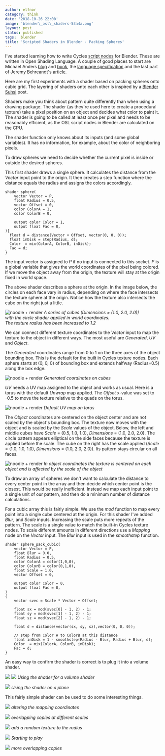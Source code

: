 ```yaml
---
author: elfnor
category: think
date: '2018-10-26 22:00'
image: 'blender\_osl\_shaders-53a4a.png'
layout: post
status: published
tags:  blender
title: 'Scripted Shaders in Blender - Packing Spheres'
---
```


I\'ve started learning how to write Cycles [script nodes]() for Blender. These are written in Open Shading Language. A couple of good places to start are Michael Anders [blog](https://blog.michelanders.nl/search/label/osl) and [book](https://blendermarket.com/products/open-shading-language-for-blender), the [language specification](https://github.com/imageworks/OpenShadingLanguage/blob/master/src/doc/osl-languagespec.pdf) and the last part of Jeremy Behreandt\'s [article](https://medium.com/@behreajj/creative-coding-in-blender-a-primer-53e79ff71e).

Here are my first experiments with a shader based on packing spheres onto cubic grid. The layering of shaders onto each other is inspired by a [Blender Suhsi](https://blendersushi.blogspot.com/2013/08/osl-disk-grid.html) post.

Shaders make you think about pattern quite differently than when using a drawing package. The shader (as they\'re used here to create a procedural texture) take a pixel position on an object and decides what color to paint it. The shader is going to be called at least once per pixel and needs to be reasonably efficient, as the OSL script nodes in Blender are calculated on the CPU.

The shader function only knows about its inputs (and some global variables). It has no information, for example, about the color of neighboring pixels.

To draw spheres we need to decide whether the current pixel is inside or outside the desired spheres.

This first shader draws a single sphere. It calculates the distance from the *Vector* input point to the origin. It then creates a step function where the distance equals the radius and assigns the colors accordingly.

``` {.c}
shader sphere(
    vector Vector = P,    
    float Radius = 0.5,
    vector Offset = 0,
    color ColorA = 1,
    color ColorB = 0,

    output color Color = 1,
    output float Fac = 0,
){
  float d = distance(Vector + Offset, vector(0, 0, 0));
  float inDisk = step(Radius, d);
  Color  = mix(ColorA, ColorB, inDisk);
  Fac = d;
}
```

The input vector is assigned to *P* if no input is connected to this socket. *P* is a global variable that gives the world coordinates of the pixel being colored. If we move the object away from the origin, the texture will stay at the origin fixed in world space.

The above shader describes a sphere at the origin. In the image below, the circles on each face vary in radius, depending on where the face intersects the texture sphere at the origin. Notice how the texture also intersects the cube on the right just a little.

![noodle + render](%7B%7B%20site.baseurl%20%7D%7D/images/blender_osl_shaders-b2b2a.png)
*A series of cubes (Dimensions = (1.0, 2.0, 2.0))\
with the circle shader applied in world coordinates.\
The texture radius has been increased to 1.2*

We can connect different texture coordinates to the *Vector* input to map the texture to the object in different ways. The most useful are *Generated*, *UV* and *Object*.

The *Generated* coordinates range from 0 to 1 on the three axes of the object bounding box. This is the default for the built in Cycles texture nodes. Each sphere starts at (0, 0, 0) of bounding box and extends halfway (Radius=0.5) along the box edge.

![noodle + render](%7B%7B%20site.baseurl%20%7D%7D/images/blender_osl_shaders-d3538.png)
*Generated coordinates on cubes*

*UV* needs a UV map assigned to the object and works as usual. Here is a torus with the default *Unwrap* map applied. The *Offset* x-value was set to -0.5 to move the texture relative to the quads on the torus.

![noodle + render](%7B%7B%20site.baseurl%20%7D%7D/images/blender_osl_shaders-63118.png)
*Default UV map on torus*

The *Object* coordinates are centered on the object center and are not scaled by the object\'s bounding box. The texture now moves with the object and is scaled by the *Scale* values of the object. Below, the left and middle cubes have *Scale* = (0.5, 1.0, 1.0), *Dimensions* = (1.0, 2.0, 2.0). The circle pattern appears elliptical on the side faces because the texture is applied before the scale. The cube on the right has the scale applied (*Scale* = (1.0, 1.0, 1.0), *Dimensions* = (1.0, 2.0, 2.0)). Its pattern stays circular on all faces.

![noodle + render](%7B%7B%20site.baseurl%20%7D%7D/images/blender_osl_shaders-79d3d.png)
*In object coordinates the texture is centered on each object and is affected by the scale of the object*

To draw an array of spheres we don\'t want to calculate the distance to every center point in the array and then decide which center point is the closest. This would be really inefficient. Instead we map each input point to a single unit of our pattern, and then do a minimum number of distance calculations.

For a cubic array this is fairly simple. We use the *mod* function to map every point into a single cube centered at the origin. For this shader I\'ve added *Blur*, and *Scale* inputs. Increasing the scale puts more repeats of the pattern. The scale is a single value to match the built-in Cycles texture nodes. To scale different amounts in different directions use a *Mapping* node on the *Vector* input. The *Blur* input is used in the *smoothstep* function.

``` {.c}
shader sphere_pack_cubic(  
    vector Vector = P,
    float Blur = 0.0,
    float Radius = 0.5,
    color ColorA = color(1,0,0),
    color ColorB = color(0,1,0),
    float Scale = 1.0,
    vector Offset = 0,

    output color Color = 0,  
    output float Fac = 0,
)  
{  
    vector svec = Scale * Vector + Offset;

    float sx = mod(svec[0] - 1, 2) - 1;  
    float sy = mod(svec[1] - 1, 2) - 1;   
    float sz = mod(svec[2] - 1, 2) - 1;  

    float d = distance(vector(sx, sy, sz),vector(0, 0, 0));  

    // step from Color A to ColorB at this distance
    float inDisk = 1 - smoothstep(Radius - Blur, Radius + Blur, d);
    Color  = mix(ColorA, ColorB, inDisk);
    Fac = d;  
}
```

An easy way to confirm the shader is correct is to plug it into a volume shader.

![](%7B%7B%20site.baseurl%20%7D%7D/images/blender_osl_shaders-337c5.png)
![](%7B%7B%20site.baseurl%20%7D%7D/images/blender_osl_shaders-363a9.png)
*Using the shader for a volume shader*

![](%7B%7B%20site.baseurl%20%7D%7D/images/blender_osl_shaders-1b914.png)
*Using the shader on a plane*

This fairly simple shader can be used to do some interesting things.

![](%7B%7B%20site.baseurl%20%7D%7D/images/blender_osl_shaders-fc058.png)
*altering the mapping coordinates*

![](%7B%7B%20site.baseurl%20%7D%7D/images/blender_osl_shaders-7ab75.png)
*overlapping copies at different scales*

![](%7B%7B%20site.baseurl%20%7D%7D/images/blender_osl_shaders-d5201.png)
*add a random texture to the radius*

![](%7B%7B%20site.baseurl%20%7D%7D/images/blender_osl_shaders-d8d0d.png)
*Starting to play*

![](%7B%7B%20site.baseurl%20%7D%7D/images/blender_osl_shaders-2cb67.png)
*more overlapping copies*
